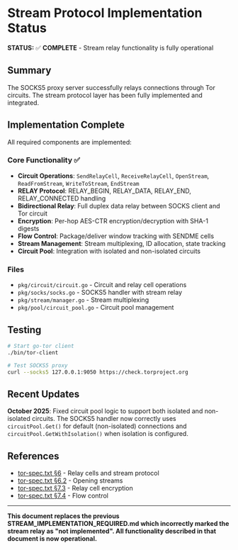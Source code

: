 # Stream Protocol Implementation Status

**STATUS:** ✅ **COMPLETE** - Stream relay functionality is fully operational

## Summary

The SOCKS5 proxy server successfully relays connections through Tor circuits. The stream protocol layer has been fully implemented and integrated.

## Implementation Complete

All required components are implemented:

### Core Functionality ✅
- **Circuit Operations**: `SendRelayCell`, `ReceiveRelayCell`, `OpenStream`, `ReadFromStream`, `WriteToStream`, `EndStream`
- **RELAY Protocol**: RELAY_BEGIN, RELAY_DATA, RELAY_END, RELAY_CONNECTED handling
- **Bidirectional Relay**: Full duplex data relay between SOCKS client and Tor circuit
- **Encryption**: Per-hop AES-CTR encryption/decryption with SHA-1 digests
- **Flow Control**: Package/deliver window tracking with SENDME cells
- **Stream Management**: Stream multiplexing, ID allocation, state tracking
- **Circuit Pool**: Integration with isolated and non-isolated circuits

### Files
- `pkg/circuit/circuit.go` - Circuit and relay cell operations
- `pkg/socks/socks.go` - SOCKS5 handler with stream relay
- `pkg/stream/manager.go` - Stream multiplexing
- `pkg/pool/circuit_pool.go` - Circuit pool management

## Testing

```bash
# Start go-tor client
./bin/tor-client

# Test SOCKS5 proxy
curl --socks5 127.0.0.1:9050 https://check.torproject.org
```

## Recent Updates

**October 2025**: Fixed circuit pool logic to support both isolated and non-isolated circuits. The SOCKS5 handler now correctly uses `circuitPool.Get()` for default (non-isolated) connections and `circuitPool.GetWithIsolation()` when isolation is configured.

## References

- [tor-spec.txt §6](https://spec.torproject.org) - Relay cells and stream protocol
- [tor-spec.txt §6.2](https://spec.torproject.org) - Opening streams
- [tor-spec.txt §7.3](https://spec.torproject.org) - Relay cell encryption
- [tor-spec.txt §7.4](https://spec.torproject.org) - Flow control

---

**This document replaces the previous STREAM_IMPLEMENTATION_REQUIRED.md which incorrectly marked the stream relay as "not implemented". All functionality described in that document is now operational.**
